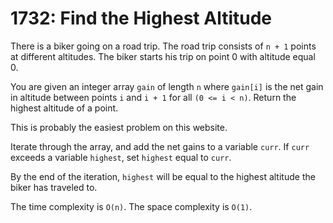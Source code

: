 # 1732: Find the Highest Altitude

There is a biker going on a road trip. The road trip consists of `n + 1`
points at different altitudes. The biker starts his trip on point 0 with
altitude equal 0.

You are given an integer array `gain` of length `n` where `gain[i]` is
the net gain in altitude between points `i` and `i + 1` for all `(0 <= i
< n)`. Return the highest altitude of a point.

This is probably the easiest problem on this website.

Iterate through the array, and add the net gains to a variable `curr`.
If `curr` exceeds a variable `highest`, set `highest` equal to `curr`.

By the end of the iteration, `highest` will be equal to the highest
altitude the biker has traveled to.

The time complexity is `O(n)`. The space complexity is `O(1)`.
